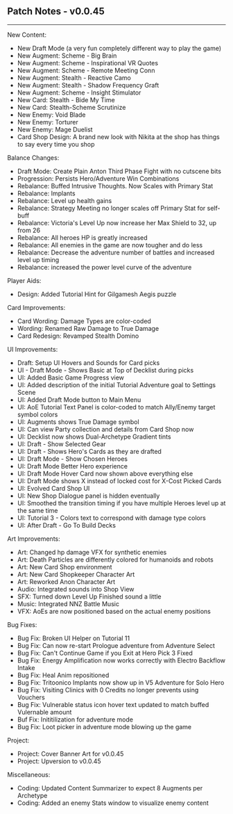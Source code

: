 ## Patch Notes - v0.0.45
----

New Content:
- New Draft Mode (a very fun completely different way to play the game)
- New Augment: Scheme - Big Brain
- New Augment: Scheme - Inspirational VR Quotes
- New Augment: Scheme - Remote Meeting Conn
- New Augment: Stealth - Reactive Camo
- New Augment: Stealth - Shadow Frequency Graft
- New Augment: Scheme - Insight Stimulator
- New Card: Stealth - Bide My Time
- New Card: Stealth-Scheme Scrutinize
- New Enemy: Void Blade
- New Enemy: Torturer
- New Enemy: Mage Duelist
- Card Shop Design: A brand new look with Nikita at the shop has things to say every time you shop 

Balance Changes:
- Draft Mode: Create Plain Anton Third Phase Fight with no cutscene bits
- Progression: Persists Hero/Adventure Win Combinations
- Rebalance: Buffed Intrusive Thoughts. Now Scales with Primary Stat
- Rebalance: Implants
- Rebalance: Level up health gains
- Rebalance: Strategy Meeting no longer scales off Primary Stat for self-buff
- Rebalance: Victoria's Level Up now increase her Max Shield to 32, up from 26
- Rebalance: All heroes HP is greatly increased
- Rebalance: All enemies in the game are now tougher and do less
- Rebalance: Decrease the adventure number of battles and increased level up timing
- Rebalance: increased the power level curve of the adventure

Player Aids:
- Design: Added Tutorial Hint for Gilgamesh Aegis puzzle

Card Improvements:
- Card Wording: Damage Types are color-coded
- Wording: Renamed Raw Damage to True Damage
- Card Redesign: Revamped Stealth Domino

UI Improvements:
- Draft: Setup UI Hovers and Sounds for Card picks
- UI - Draft Mode - Shows Basic at Top of Decklist during picks
- UI: Added Basic Game Progress view
- UI: Added description of the initial Tutorial Adventure goal to Settings Scene
- UI: Added Draft Mode button to Main Menu
- UI: AoE Tutorial Text Panel is color-coded to match Ally/Enemy target symbol colors
- UI: Augments shows True Damage symbol
- UI: Can view Party collection and details from Card Shop now
- UI: Decklist now shows Dual-Archetype Gradient tints
- UI: Draft - Show Selected Gear
- UI: Draft - Shows Hero's Cards as they are drafted
- UI: Draft Mode - Show Chosen Heroes
- UI: Draft Mode Better Hero experience
- UI: Draft Mode Hover Card now shown above everything else
- UI: Draft Mode shows X instead of locked cost for X-Cost Picked Cards
- UI: Evolved Card Shop UI
- UI: New Shop Dialogue panel is hidden eventually
- UI: Smoothed the transition timing if you have multiple Heroes level up at the same time
- UI: Tutorial 3 - Colors text to correspond with damage type colors
- UI: After Draft - Go To Build Decks

Art Improvements:
- Art: Changed hp damage VFX for synthetic enemies
- Art: Death Particles are differently colored for humanoids and robots
- Art: New Card Shop environment
- Art: New Card Shopkeeper Character Art
- Art: Reworked Anon Character Art
- Audio: Integrated sounds into Shop View
- SFX: Turned down Level Up Finished sound a little
- Music: Integrated NNZ Battle Music
- VFX: AoEs are now positioned based on the actual enemy positions

Bug Fixes:
- Bug Fix: Broken UI Helper on Tutorial 11
- Bug Fix: Can now re-start Prologue adventure from Adventure Select
- Bug Fix: Can't Continue Game if you Exit at Hero Pick 3 Fixed
- Bug Fix: Energy Amplification now works correctly with Electro Backflow Intake
- Bug Fix: Heal Anim repositioned
- Bug Fix: Tritoonico Implants now show up in V5 Adventure for Solo Hero
- Bug Fix: Visiting Clinics with 0 Credits no longer prevents using Vouchers
- Bug Fix: Vulnerable status icon hover text updated to match buffed Vulernable amount
- Buf Fix: Inititilization for adventure mode
- Bug Fix: Loot picker in adventure mode blowing up the game

Project:
- Project: Cover Banner Art for v0.0.45
- Project: Upversion to v0.0.45

Miscellaneous:
- Coding: Updated Content Summarizer to expect 8 Augments per Archetype
- Coding: Added an enemy Stats window to visualize enemy content